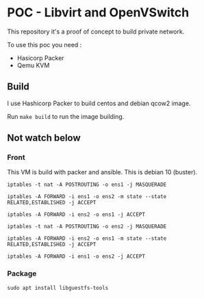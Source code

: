 # POC - Libvirt and OpenVSwitch

This repository it's a proof of concept to build private network.


To use this poc you need :
* Hasicorp Packer
* Qemu KVM

## Build

I use Hashicorp Packer to build centos and debian qcow2 image.


Run ``make build`` to run the image building.





## Not watch below
### Front

This VM is build with packer and ansible. This is debian 10 (buster). 



```
iptables -t nat -A POSTROUTING -o ens1 -j MASQUERADE

iptables -A FORWARD -i ens1 -o ens2 -m state --state RELATED,ESTABLISHED -j ACCEPT

iptables -A FORWARD -i ens2 -o ens1 -j ACCEPT
```

```
iptables -t nat -A POSTROUTING -o ens2 -j MASQUERADE

iptables -A FORWARD -i ens2 -o ens1 -m state --state RELATED,ESTABLISHED -j ACCEPT

iptables -A FORWARD -i ens1 -o ens2 -j ACCEPT
```

### Package

```
sudo apt install libguestfs-tools 
```